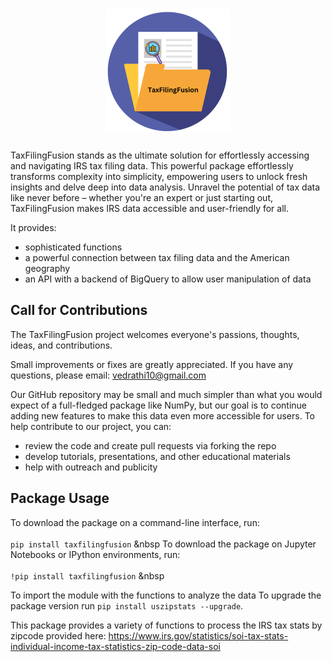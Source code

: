 <h1 align="center">
<img src="https://raw.githubusercontent.com/vrathi101/uszipstats/main/TaxFilingFusion.png" alt="Project Logo" height="200" width="200" style="display: inline-block;">
</h1><be>

TaxFilingFusion stands as the ultimate solution for effortlessly accessing and navigating IRS tax filing data. This powerful package effortlessly transforms complexity into simplicity, empowering users to unlock fresh insights and delve deep into data analysis. Unravel the potential of tax data like never before – whether you're an expert or just starting out, TaxFilingFusion makes IRS data accessible and user-friendly for all.


It provides:
- sophisticated functions
- a powerful connection between tax filing data and the American geography
- an API with a backend of BigQuery to allow user manipulation of data

Call for Contributions
----------------------

The TaxFilingFusion project welcomes everyone's passions, thoughts, ideas, and contributions.

Small improvements or fixes are greatly appreciated. 
If you have any questions, please email: vedrathi10@gmail.com

Our GitHub repository may be small and much simpler than what you would expect of a full-fledged package like NumPy,
but our goal is to continue adding new features to make this data even more accessible for users.
To help contribute to our project, you can:
- review the code and create pull requests via forking the repo
- develop tutorials, presentations, and other educational materials
- help with outreach and publicity


Package Usage
----------------------
To download the package on a command-line interface, run:
<br>  
    `pip install taxfilingfusion`
&nbsp
To download the package on Jupyter Notebooks or IPython environments, run:
<br>  
    `!pip install taxfilingfusion`
&nbsp
    
To import the module with the functions to analyze the data
To upgrade the package version run `pip install uszipstats --upgrade`.



This package provides a variety of functions to process the IRS tax stats by zipcode provided here: https://www.irs.gov/statistics/soi-tax-stats-individual-income-tax-statistics-zip-code-data-soi
